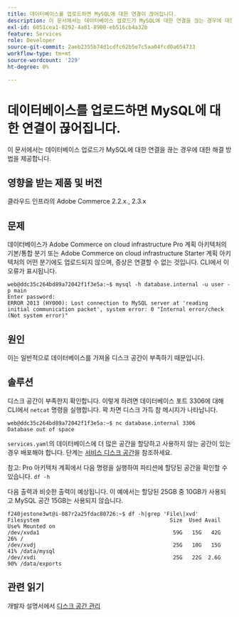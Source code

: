```yaml
---
title: 데이터베이스를 업로드하면 MySQL에 대한 연결이 끊어집니다.
description: 이 문서에서는 데이터베이스 업로드가 MySQL에 대한 연결을 끊는 경우에 대한 해결 방법을 제공합니다.
exl-id: 6051cea1-8292-4a81-8908-eb516cb4a32b
feature: Services
role: Developer
source-git-commit: 2aeb2355b74d1cdfc62b5e7c5aa04fcd0a654733
workflow-type: tm+mt
source-wordcount: '229'
ht-degree: 0%

---
```


# 데이터베이스를 업로드하면 MySQL에 대한 연결이 끊어집니다.

이 문서에서는 데이터베이스 업로드가 MySQL에 대한 연결을 끊는 경우에 대한 해결 방법을 제공합니다.

## 영향을 받는 제품 및 버전

클라우드 인프라의 Adobe Commerce 2.2.x., 2.3.x

## 문제

데이터베이스가 Adobe Commerce on cloud infrastructure Pro 계획 아키텍처의 기본/통합 분기 또는 Adobe Commerce on cloud infrastructure Starter 계획 아키텍처의 어떤 분기에도 업로드되지 않으며, 증상은 연결할 수 없는 것입니다. CLI에서 이 오류가 표시됩니다.

```
web@ddc35c264bd89a72042f1f3e5a:~$ mysql -h database.internal -u user -p main
Enter password:
ERROR 2013 (HY000): Lost connection to MySQL server at 'reading initial communication packet', system error: 0 "Internal error/check (Not system error)"
```

## 원인

이는 일반적으로 데이터베이스를 가져올 디스크 공간이 부족하기 때문입니다.

## 솔루션

디스크 공간이 부족한지 확인합니다. 이렇게 하려면 데이터베이스 포트 3306에 대해 CLI에서 `netcat` 명령을 실행합니다. 꽉 차면 디스크 가득 참 메시지가 나타납니다.

```
web@ddc35c264bd89a72042f1f3e5a:~$ nc database.internal 3306
Database out of space
```

`services.yaml`의 데이터베이스에 더 많은 공간을 할당하고 사용하지 않는 공간이 있는 경우 배포해야 합니다. 단계는 [서비스 디스크 공간](https://experienceleague.adobe.com/en/docs/commerce-cloud-service/user-guide/develop/storage/manage-disk-space#service-disk-space)을 참조하세요.

참고: Pro 아키텍처 계획에서 다음 명령을 실행하여 파티션에 할당된 공간을 확인할 수 있습니다. `df -h`

다음 출력과 비슷한 출력이 예상됩니다. 이 예에서는 할당된 25GB 중 10GB가 사용되고 MySQL 공간 15GB는 사용되지 않습니다.

```
f240jestone3wt@i-087r2a25fdac80726:~$ df -h|grep 'File\|xvd'
Filesystem                                         Size  Used Avail Use% Mounted on
/dev/xvda1                                          59G   15G   42G  26% /
/dev/xvdj                                           25G   10G   15G  41% /data/mysql
/dev/xvdi                                           25G   22G  2.6G  90% /data/exports
```

## 관련 읽기

개발자 설명서에서 [디스크 공간 관리](https://experienceleague.adobe.com/en/docs/commerce-cloud-service/user-guide/develop/storage/manage-disk-space)
